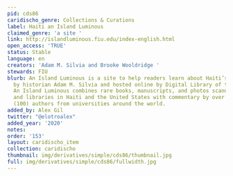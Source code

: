 ```yaml
---
pid: cds86
caridischo_genre: Collections & Curations
label: Haiti an Island Luminous
claimed_genre: 'a site '
link: http://islandluminous.fiu.edu/index-english.html
open_access: 'TRUE'
status: Stable
language: en
creators: 'Adam M. Silvia and Brooke Wooldridge '
stewards: FIU
blurb: An Island Luminous is a site to help readers learn about Haiti’s history. Created
  by historian Adam M. Silvia and hosted online by Digital Library of the Caribbean,
  An Island Luminous combines rare books, manuscripts, and photos scanned by archives
  and libraries in Haiti and the United States with commentary by over one hundred
  (100) authors from universities around the world.
added_by: Alex Gil
twitter: "@elotroalex"
added_year: '2020'
notes:
order: '153'
layout: caridischo_item
collection: caridischo
thumbnail: img/derivatives/simple/cds86/thumbnail.jpg
full: img/derivatives/simple/cds86/fullwidth.jpg
---
```

